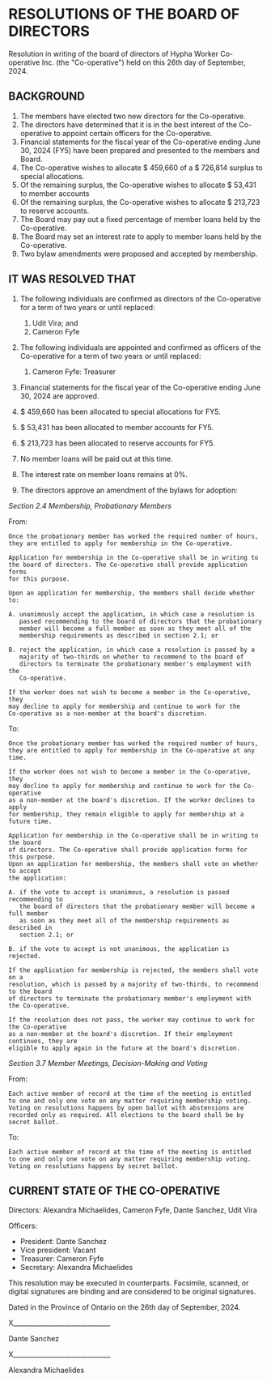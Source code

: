
# RESOLUTIONS OF THE BOARD OF DIRECTORS 			

Resolution in writing of the board of directors of Hypha Worker Co-operative Inc. (the "Co-operative") held on this 26th day of September, 2024.				


## BACKGROUND				



1. The members have elected two new directors for the Co-operative.
2. The directors have determined that it is in the best interest of the Co-operative to appoint certain officers for the Co-operative.
3. Financial statements for the fiscal year of the Co-operative ending June 30, 2024 (FY5) have been prepared and presented to the members and Board.
4. The Co-operative wishes to allocate $ 459,660 of a $ 726,814 surplus to special allocations.
5. Of the remaining surplus, the Co-operative wishes to allocate $ 53,431 to member accounts 
6. Of the remaining surplus, the Co-operative wishes to allocate $ 213,723 to reserve accounts.
7. The Board may pay out a fixed percentage of member loans held by the Co-operative.
8. The Board may set an interest rate to apply to member loans held by the Co-operative.
9. Two bylaw amendments were proposed and accepted by membership.

					


## IT WAS RESOLVED THAT



1. The following individuals are confirmed as directors of the Co-operative for a term of two years or until replaced:	
    1. Udit Vira; and
    2. Cameron Fyfe

		



2. The following individuals are appointed and confirmed as officers of the Co-operative for a term of two years or until replaced:
    1. Cameron Fyfe: Treasurer
3. Financial statements for the fiscal year of the Co-operative ending June 30, 2024 are approved.
4. $ 459,660 has been allocated to special allocations for FY5.
5. $ 53,431 has been allocated to member accounts for FY5.
6. $ 213,723 has been allocated to reserve accounts for FY5.
7. No member loans will be paid out at this time.
8. The interest rate on member loans remains at 0%.
9. The directors approve an amendment of the bylaws for adoption:

	 

*Section 2.4 Membership, Probationary Members*

From:


```
Once the probationary member has worked the required number of hours,
they are entitled to apply for membership in the Co-operative.

Application for membership in the Co-operative shall be in writing to
the board of directors. The Co-operative shall provide application forms
for this purpose.

Upon an application for membership, the members shall decide whether to:

A. unanimously accept the application, in which case a resolution is
   passed recommending to the board of directors that the probationary
   member will become a full member as soon as they meet all of the
   membership requirements as described in section 2.1; or  

B. reject the application, in which case a resolution is passed by a
   majority of two-thirds on whether to recommend to the board of
   directors to terminate the probationary member's employment with the
   Co-operative.

If the worker does not wish to become a member in the Co-operative, they
may decline to apply for membership and continue to work for the
Co-operative as a non-member at the board's discretion.
```


To:


```
Once the probationary member has worked the required number of hours, they are entitled to apply for membership in the Co-operative at any time.

If the worker does not wish to become a member in the Co-operative, they
may decline to apply for membership and continue to work for the Co-operative
as a non-member at the board's discretion. If the worker declines to apply
for membership, they remain eligible to apply for membership at a future time.

Application for membership in the Co-operative shall be in writing to the board
of directors. The Co-operative shall provide application forms for this purpose.
Upon an application for membership, the members shall vote on whether to accept
the application:

A. if the vote to accept is unanimous, a resolution is passed recommending to
   the board of directors that the probationary member will become a full member
   as soon as they meet all of the membership requirements as described in
   section 2.1; or

B. if the vote to accept is not unanimous, the application is rejected.

If the application for membership is rejected, the members shall vote on a
resolution, which is passed by a majority of two-thirds, to recommend to the board
of directors to terminate the probationary member's employment with the Co-operative.

If the resolution does not pass, the worker may continue to work for the Co-operative
as a non-member at the board's discretion. If their employment continues, they are
eligible to apply again in the future at the board's discretion.
```


*Section 3.7 Member Meetings, Decision-Making and Voting*

From:


```
Each active member of record at the time of the meeting is entitled
to one and only one vote on any matter requiring membership voting.
Voting on resolutions happens by open ballot with abstensions are
recorded only as required. All elections to the board shall be by
secret ballot.
```


To:


```
Each active member of record at the time of the meeting is entitled
to one and only one vote on any matter requiring membership voting.
Voting on resolutions happens by secret ballot.
```



## CURRENT STATE OF THE CO-OPERATIVE

Directors: Alexandra Michaelides, Cameron Fyfe, Dante Sanchez, Udit Vira

Officers:



* President: Dante Sanchez
* Vice president: Vacant
* Treasurer: Cameron Fyfe
* Secretary: Alexandra Michaelides

This resolution may be executed in counterparts. Facsimile, scanned, or digital signatures are binding and are considered to be original signatures.

Dated in the Province of Ontario on the 26th day of September, 2024.

X______________________________

Dante Sanchez

X______________________________

Alexandra Michaelides
